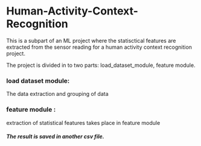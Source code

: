 # Human-Activity-Context-Recognition
This is a subpart of an ML project where the statisctical features are extracted from the sensor reading for a human activity context recognition project.

The project is divided in to two parts: load_dataset_module, feature module.
  ### load dataset module: 
  The data extraction and grouping of data 
  ### feature module : 
  extraction of statistical features takes place in feature module
  
  ##### The result is saved in another csv file.

  
